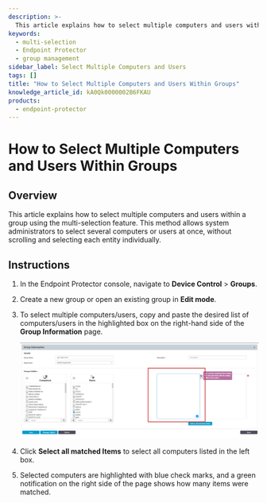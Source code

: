 ```yaml
---
description: >-
  This article explains how to select multiple computers and users within a group using the multi-selection feature in the Endpoint Protector console.
keywords:
  - multi-selection
  - Endpoint Protector
  - group management
sidebar_label: Select Multiple Computers and Users
tags: []
title: "How to Select Multiple Computers and Users Within Groups"
knowledge_article_id: kA0Qk0000002B6FKAU
products:
  - endpoint-protector
---
```


# How to Select Multiple Computers and Users Within Groups

## Overview

This article explains how to select multiple computers and users within a group using the multi-selection feature. This method allows system administrators to select several computers or users at once, without scrolling and selecting each entity individually.

## Instructions

1. In the Endpoint Protector console, navigate to **Device Control** > **Groups**.
2. Create a new group or open an existing group in **Edit mode**.
3. To select multiple computers/users, copy and paste the desired list of computers/users in the highlighted box on the right-hand side of the **Group Information** page.

   ![Paste list of computers into left box for multiselection](./images/servlet_image_b9e7bd968d5d.png)

4. Click **Select all matched Items** to select all computers listed in the left box.
5. Selected computers are highlighted with blue check marks, and a green notification on the right side of the page shows how many items were matched.